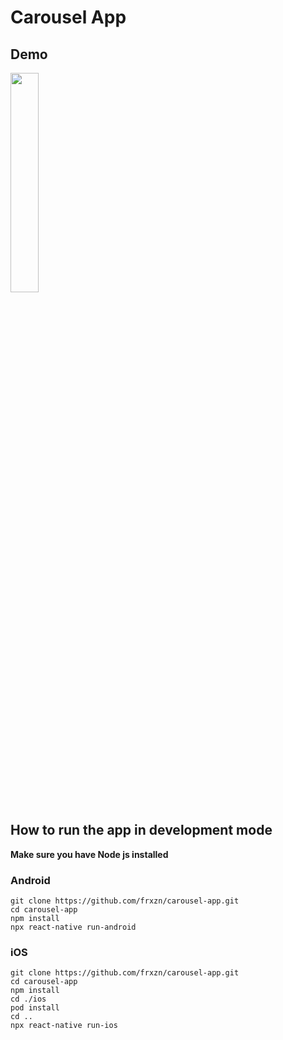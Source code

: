 # Carousel App

## Demo

<img src="carousel-demo.gif" width="30%" />

## How to run the app in development mode

**Make sure you have Node js installed**

### Android

```
git clone https://github.com/frxzn/carousel-app.git
cd carousel-app
npm install
npx react-native run-android
```

### iOS

```
git clone https://github.com/frxzn/carousel-app.git
cd carousel-app
npm install
cd ./ios
pod install
cd ..
npx react-native run-ios
```
